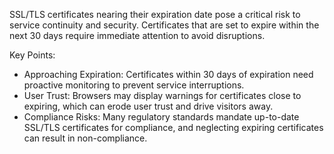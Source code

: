 SSL/TLS certificates nearing their expiration date pose a critical risk to service continuity and security. Certificates that are set to expire within the next 30 days require immediate attention to avoid disruptions.

Key Points:

- Approaching Expiration: Certificates within 30 days of expiration need proactive monitoring to prevent service interruptions.
- User Trust: Browsers may display warnings for certificates close to expiring, which can erode user trust and drive visitors away.
- Compliance Risks: Many regulatory standards mandate up-to-date SSL/TLS certificates for compliance, and neglecting expiring certificates can result in non-compliance.